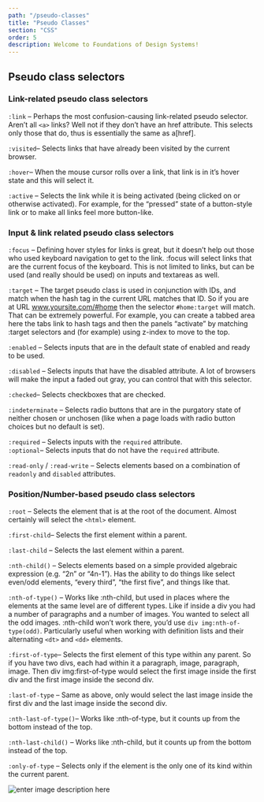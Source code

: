 ```yaml
---
path: "/pseudo-classes"
title: "Pseudo Classes"
section: "CSS"
order: 5
description: Welcome to Foundations of Design Systems!
---
```


## Pseudo class selectors

### Link-related pseudo class selectors

`:link` – Perhaps the most confusion-causing link-related pseudo selector. Aren’t all `<a>` links? Well not if they don’t have an href attribute. This selects only those that do, thus is essentially the same as a[href].

`:visited`– Selects links that have already been visited by the current browser.

`:hover`– When the mouse cursor rolls over a link, that link is in it’s hover state and this will select it.

`:active` – Selects the link while it is being activated (being clicked on or otherwise activated). For example, for the “pressed” state of a button-style link or to make all links feel more button-like.

### Input & link related pseudo class selectors

`:focus` – Defining hover styles for links is great, but it doesn’t help out those who used keyboard navigation to get to the link. :focus will select links that are the current focus of the keyboard. This is not limited to links, but can be used (and really should be used) on inputs and textareas as well.

`:target` – The target pseudo class is used in conjunction with IDs, and match when the hash tag in the current URL matches that ID. So if you are at URL www.yoursite.com/#home then the selector `#home:target` will match. That can be extremely powerful. For example, you can create a tabbed area here the tabs link to hash tags and then the panels “activate” by matching :target selectors and (for example) using z-index to move to the top.

`:enabled` – Selects inputs that are in the default state of enabled and ready to be used.

`:disabled` – Selects inputs that have the disabled attribute. A lot of browsers will make the input a faded out gray, you can control that with this selector.

`:checked`– Selects checkboxes that are checked.

`:indeterminate` – Selects radio buttons that are in the purgatory state of neither chosen or unchosen (like when a page loads with radio button choices but no default is set).

`:required` – Selects inputs with the `required` attribute.  
`:optional`– Selects inputs that do not have the `required` attribute.

`:read-only` / `:read-write` – Selects elements based on a combination of `readonly` and `disabled` attributes.

### Position/Number-based pseudo class selectors

`:root` – Selects the element that is at the root of the document. Almost certainly will select the `<html>` element.

`:first-child`– Selects the first element within a parent.

`:last-child` – Selects the last element within a parent.

`:nth-child()` – Selects elements based on a simple provided algebraic expression (e.g. “2n” or “4n-1”). Has the ability to do things like select even/odd elements, “every third”, “the first five”, and things like that.

`:nth-of-type()` – Works like :nth-child, but used in places where the elements at the same level are of different types. Like if inside a div you had a number of paragraphs and a number of images. You wanted to select all the odd images. :nth-child won’t work there, you’d use `div img:nth-of-type(odd)`. Particularly useful when working with definition lists and their alternating `<dt>` and `<dd>` elements.

`:first-of-type`– Selects the first element of this type within any parent. So if you have two divs, each had within it a paragraph, image, paragraph, image. Then div img:first-of-type would select the first image inside the first div and the first image inside the second div.

`:last-of-type` – Same as above, only would select the last image inside the first div and the last image inside the second div.

`:nth-last-of-type()`– Works like :nth-of-type, but it counts up from the bottom instead of the top.

`:nth-last-child()` – Works like :nth-child, but it counts up from the bottom instead of the top.

`:only-of-type` – Selects only if the element is the only one of its kind within the current parent.

![enter image description here](https://i0.wp.com/css-tricks.com/wp-content/csstricks-uploads/relationalpseudos2.png?resize=570,541)
